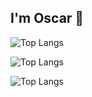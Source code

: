 ## I'm Oscar 👋

![Top Langs](https://github-readme-stats.vercel.app/api/top-langs/?username=OscarGitHub102&layout=compact)

![Top Langs](https://github-readme-stats.vercel.app/api/top-langs/?username=anuraghazra&exclude_repo=github-readme-stats,anuraghazra.github.io)

![Top Langs](https://github-readme-stats.vercel.app/api/top-langs/?username=OscarGitHub102&exclude_repo=github-readme-stats,OscarGitHub102.github.io)
